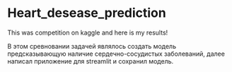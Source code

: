 # Heart_desease_prediction
This was competition on kaggle and here is my results!


В этом сревновании задачей являлось создать модель предсказывающую наличие сердечно-сосудистых заболеваний, далее написал приложение для streamlit и сохранил модель.
